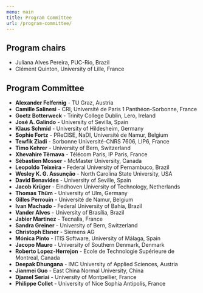 ```yaml
---
menu: main
title: Program Committee
url: /program-committee/
---
```


## Program chairs

 * Juliana Alves Pereira, PUC-Rio, Brazil
 * Clément Quinton, University of Lille, France

## Program Committee

- **Alexander Felfernig** - TU Graz, Austria
- **Camille Salinesi** - CRI, Université de Paris 1 Panthéon-Sorbonne, France
- **Goetz Botterweck** - Trinity College Dublin, Lero, Ireland
- **José A. Galindo** - University of Sevilla, Spain
- **Klaus Schmid** - University of Hildesheim, Germany
- **Sophie Fortz** - PReCISE, NaDI, Université de Namur, Belgium
- **Tewfik Ziadi** - Sorbonne Université-CNRS 7606, LIP6, France
- **Timo Kehrer** - University of Bern, Switzerland
- **Xhevahire Tërnava** - Télécom Paris, IP Paris, France
- **Sébastien Mosser** - McMaster University, Canada
- **Leopoldo Teixeira** - Federal University of Pernambuco, Brazil
- **Wesley K. G. Assunção** - North Carolina State University, USA
- **David Benavides** - University of Seville, Spain
- **Jacob Krüger** - Eindhoven University of Technology, Netherlands
- **Thomas Thüm** - University of Ulm, Germany
- **Gilles Perrouin** - Université de Namur, Belgium
- **Ivan Machado** - Federal University of Bahia, Brazil
- **Vander Alves** - University of Brasília, Brazil
- **Jabier Martinez** - Tecnalia, France
- **Sandra Greiner** - University of Bern, Switzerland
- **Christoph Elsner** - Siemens AG
- **Mónica Pinto** - ITIS Software, University of Málaga, Spain
- **Jacopo Mauro** - University of Southern Denmark, Denmark
- **Roberto Lopez-Herrejon** - Ecole de Technologie Supérieure de Montreal, Canada
- **Deepak Dhungana** - IMC University of Applied Sciences, Austria
- **Jianmei Guo** - East China Normal University, China
- **Djamel Seriai** - University of Montpellier, France
- **Philippe Collet** - University of Nice Sophia Antipolis, France


